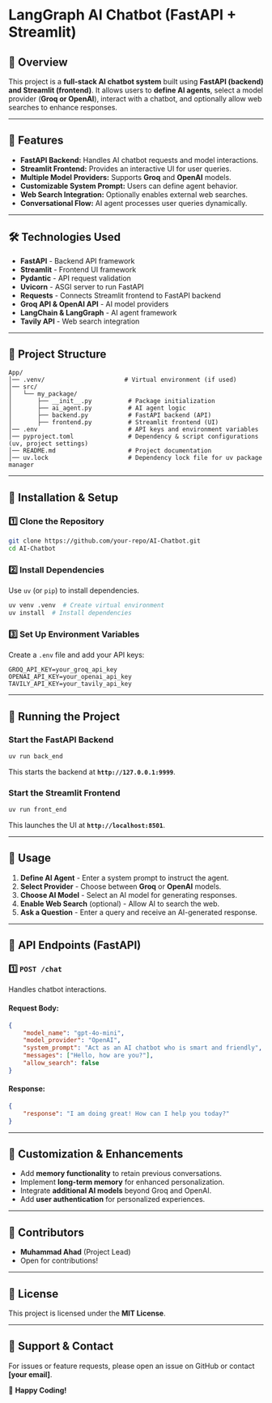 # **LangGraph AI Chatbot (FastAPI + Streamlit)**

## **📌 Overview**
This project is a **full-stack AI chatbot system** built using **FastAPI (backend) and Streamlit (frontend)**. It allows users to **define AI agents**, select a model provider (**Groq or OpenAI**), interact with a chatbot, and optionally allow web searches to enhance responses.

---

## **🚀 Features**
- **FastAPI Backend:** Handles AI chatbot requests and model interactions.
- **Streamlit Frontend:** Provides an interactive UI for user queries.
- **Multiple Model Providers:** Supports **Groq** and **OpenAI** models.
- **Customizable System Prompt:** Users can define agent behavior.
- **Web Search Integration:** Optionally enables external web searches.
- **Conversational Flow:** AI agent processes user queries dynamically.

---

## **🛠️ Technologies Used**
- **FastAPI** - Backend API framework
- **Streamlit** - Frontend UI framework
- **Pydantic** - API request validation
- **Uvicorn** - ASGI server to run FastAPI
- **Requests** - Connects Streamlit frontend to FastAPI backend
- **Groq API & OpenAI API** - AI model providers
- **LangChain & LangGraph** - AI agent framework
- **Tavily API** - Web search integration

---

## **📁 Project Structure**
```
App/
│── .venv/                      # Virtual environment (if used)
│── src/
│   └── my_package/
│       ├── __init__.py          # Package initialization
│       ├── ai_agent.py          # AI agent logic
│       ├── backend.py           # FastAPI backend (API)
│       ├── frontend.py          # Streamlit frontend (UI)
│── .env                         # API keys and environment variables
│── pyproject.toml               # Dependency & script configurations (uv, project settings)
│── README.md                    # Project documentation
│── uv.lock                      # Dependency lock file for uv package manager
```

---

## **📌 Installation & Setup**

### **1️⃣ Clone the Repository**
```bash
git clone https://github.com/your-repo/AI-Chatbot.git
cd AI-Chatbot
```

### **2️⃣ Install Dependencies**
Use `uv` (or `pip`) to install dependencies.
```bash
uv venv .venv  # Create virtual environment
uv install  # Install dependencies
```

### **3️⃣ Set Up Environment Variables**
Create a `.env` file and add your API keys:
```
GROQ_API_KEY=your_groq_api_key
OPENAI_API_KEY=your_openai_api_key
TAVILY_API_KEY=your_tavily_api_key
```

---

## **🚀 Running the Project**

### **Start the FastAPI Backend**
```bash
uv run back_end
```
This starts the backend at **`http://127.0.0.1:9999`**.

### **Start the Streamlit Frontend**
```bash
uv run front_end
```
This launches the UI at **`http://localhost:8501`**.

---

## **📌 Usage**
1. **Define AI Agent** - Enter a system prompt to instruct the agent.
2. **Select Provider** - Choose between **Groq** or **OpenAI** models.
3. **Choose AI Model** - Select an AI model for generating responses.
4. **Enable Web Search** (optional) - Allow AI to search the web.
5. **Ask a Question** - Enter a query and receive an AI-generated response.

---

## **📌 API Endpoints (FastAPI)**
### **1️⃣ `POST /chat`**
Handles chatbot interactions.
#### **Request Body:**
```json
{
    "model_name": "gpt-4o-mini",
    "model_provider": "OpenAI",
    "system_prompt": "Act as an AI chatbot who is smart and friendly",
    "messages": ["Hello, how are you?"],
    "allow_search": false
}
```
#### **Response:**
```json
{
    "response": "I am doing great! How can I help you today?"
}
```

---

## **🔹 Customization & Enhancements**
- Add **memory functionality** to retain previous conversations.
- Implement **long-term memory** for enhanced personalization.
- Integrate **additional AI models** beyond Groq and OpenAI.
- Add **user authentication** for personalized experiences.

---

## **📌 Contributors**
- **Muhammad Ahad** (Project Lead)
- Open for contributions!

---

## **📌 License**
This project is licensed under the **MIT License**.

---

## **📌 Support & Contact**
For issues or feature requests, please open an issue on GitHub or contact **[your email]**.

🚀 **Happy Coding!**

